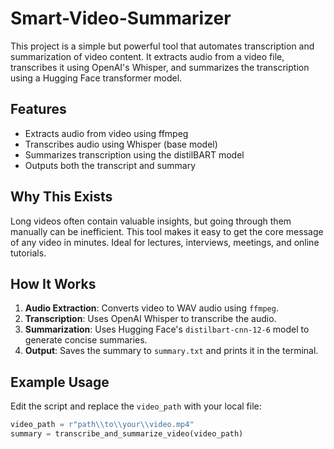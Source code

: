 # Smart-Video-Summarizer

This project is a simple but powerful tool that automates transcription and summarization of video content. It extracts audio from a video file, transcribes it using OpenAI's Whisper, and summarizes the transcription using a Hugging Face transformer model.

## Features

- Extracts audio from video using ffmpeg
- Transcribes audio using Whisper (base model)
- Summarizes transcription using the distilBART model
- Outputs both the transcript and summary

## Why This Exists

Long videos often contain valuable insights, but going through them manually can be inefficient. This tool makes it easy to get the core message of any video in minutes. Ideal for lectures, interviews, meetings, and online tutorials.

## How It Works

1. **Audio Extraction**: Converts video to WAV audio using `ffmpeg`.
2. **Transcription**: Uses OpenAI Whisper to transcribe the audio.
3. **Summarization**: Uses Hugging Face's `distilbart-cnn-12-6` model to generate concise summaries.
4. **Output**: Saves the summary to `summary.txt` and prints it in the terminal.

## Example Usage

Edit the script and replace the `video_path` with your local file:

```python
video_path = r"path\\to\\your\\video.mp4"
summary = transcribe_and_summarize_video(video_path)

